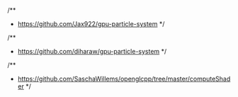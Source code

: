 

/**
 * https://github.com/Jax922/gpu-particle-system
*/


/**
 * https://github.com/diharaw/gpu-particle-system
*/


/**
 * https://github.com/SaschaWillems/openglcpp/tree/master/computeShader
*/

